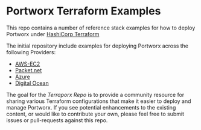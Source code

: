 # Portworx Terraform Examples

This repo contains a number of reference stack examples for how to deploy Portworx under [HashiCorp Terraform](https://www.terraform.io/)

The initial repository include examples for deploying Portworx across the following Providers:

* [AWS-EC2](https://github.com/portworx/terraporx/tree/master/aws)
* [Packet.net](https://github.com/portworx/terraporx/tree/master/packet)
* [Azure](https://github.com/portworx/terraporx/tree/master/azure)
* [Digital Ocean](https://github.com/portworx/terraporx/tree/master/digital_ocean)

The goal for the *Terraporx Repo* is to provide a community resource for sharing various Terraform configurations
that make it easier to deploy and manage Portworx.    If you see potential enhancements to the existing content, 
or would like to contribute your own, please feel free to submit issues or pull-requests against this repo.
